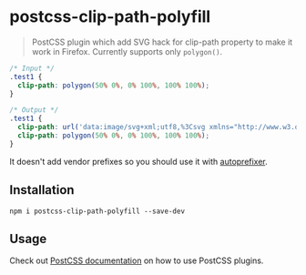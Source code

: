 # postcss-clip-path-polyfill

>PostCSS plugin which add SVG hack for clip-path property to make it work in Firefox. Currently supports only `polygon()`.


```css
/* Input */
.test1 {
  clip-path: polygon(50% 0%, 0% 100%, 100% 100%);
}
```

```css
/* Output */
.test1 {
  clip-path: url('data:image/svg+xml;utf8,%3Csvg xmlns="http://www.w3.org/2000/svg"%3E%3Cdefs%3E%3CclipPath id="p" clipPathUnits="objectBoundingBox"%3E%3Cpolygon points="0.5 0, 0 1, 1 1" /%3E%3C/clipPath%3E%3C/defs%3E%3C/svg%3E#p');
  clip-path: polygon(50% 0%, 0% 100%, 100% 100%);
}
```

 It doesn't add vendor prefixes so you should use it with [autoprefixer](https://github.com/postcss/autoprefixer).

## Installation

```
npm i postcss-clip-path-polyfill --save-dev
```

## Usage

Check out [PostCSS documentation](https://github.com/postcss/postcss#usage) on how to use PostCSS plugins.
